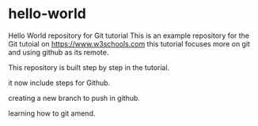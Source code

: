 # hello-world
Hello World repository for Git tutorial
This is an example repository for the Git tutoial on https://www.w3schools.com
this tutorial focuses more on git and using github as its remote.

This repository is built step by step in the tutorial.

it now include steps for Github.

creating a new branch to push in github.

learning how to git amend.
